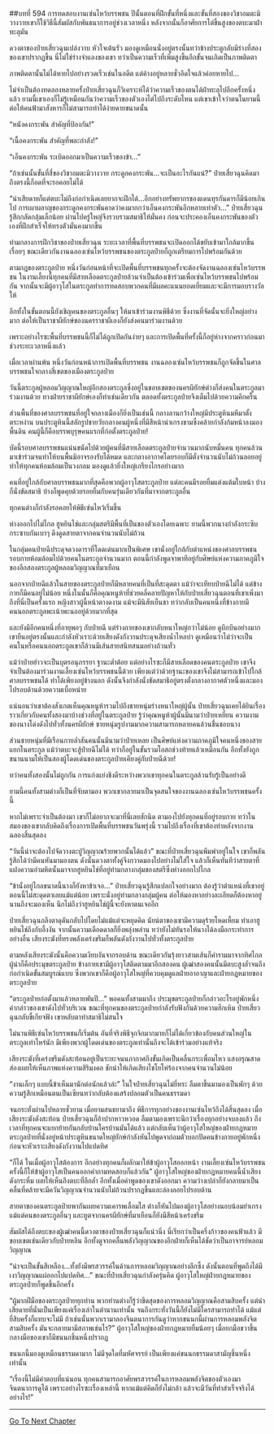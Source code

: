 ##บทที่ 594 การทดสอบงานเซ่นไหว้บรรพชน
ปีนั้นตอนที่ฝึกขั้นที่หนึ่งและขั้นที่สองของวิชาอมตะมิวางวายเขาก็ใช้วิธีนี้สัมผัสกับพันธนาการอยู่ช่วงเวลาหนึ่ง หลังจากนั้นก็อาศัยการไต่ขึ้นสูงของตบะมาฝ่าทะลุมัน

ดวงตาของป๋ายเสี่ยวฉุนเปล่งวาบ หัวใจเต้นรัว มองดูเหมือนนั่งอยู่ตรงนั้นทว่าข้างประตูกลับมีร่างที่สองของเขาปรากฏขึ้น นี่ไม่ใช่ร่างจำแลงของเขา ทว่าเป็นความเร็วที่เพิ่มสูงขึ้นอีกขั้นจนเกิดเป็นภาพติดตา

ภาพติดตานั้นไม่ได้หายไปอย่างรวดเร็วเช่นในอดีต แต่ค้างอยู่หลายชั่วอึดใจแล้วค่อยหายไป...

ไม่จำเป็นต้องทดลองหลายครั้งป๋ายเสี่ยวฉุนก็วิเคราะห์ได้ว่าความเร็วของตนได้ฝ่าทะลุไปอีกครั้งหนึ่งแล้ว ยามนี้เขาเองก็ไม่รู้เหมือนกันว่าความเร็วของตัวเองไต่ไปถึงระดับไหน แต่เขาเข้าใจว่าตนในยามนี้ต่อให้คนฟ้ามาสังหารก็ไม่สามารถทำได้ง่ายดายขนาดนั้น

“หนังคงกระพัน สำคัญที่ป้องกัน!”

“เนื้อคงกระพัน สำคัญที่พละกำลัง!”

“เอ็นคงกระพัน ระเบิดออกมาเป็นความเร็วของข้า...”

“ถ้าเช่นนั้นขั้นที่สี่ของวิชาอมตะมิวางวาย กระดูกคงกระพัน...จะเป็นอะไรกันแน่?” ป๋ายเสี่ยวฉุนคิดมาถึงตรงนี้ก็อดที่จะรอคอยไม่ได้

“น่าเสียดายก็แต่ตบะไม่ถึงก่อกำเนิดเลยยากจะฝึกได้...อีกอย่างทรัพยากรของแดนทุรกันดารก็มีน้อยเกินไป การเผาผลาญของกระดูกคงกระพันคาดว่าคงมากกว่าเอ็นคงกระพันอีกหลายเท่าตัว...” ป๋ายเสี่ยวฉุนรู้สึกกลัดกลุ้มเล็กน้อย ผ่านไปครู่ใหญ่จึงรวบรวมสมาธิให้มั่นคง ก่อนจะประคองเอ็นคงกระพันของตัวเองที่ฝึกสำเร็จให้ทรงตัวมั่นคงมากขึ้น

ท่ามกลางการฝึกวิชาของป๋ายเสี่ยวฉุน ระยะเวลาที่พื้นที่บรรพชนจะเปิดออกได้ขยับเข้ามาใกล้มากขึ้นเรื่อยๆ ขณะเดียวกันงานฉลองเซ่นไหว้บรรพชนของตระกูลป๋ายก็ถูกเตรียมการไปพร้อมกันด้วย

ตามกฎของตระกูลป๋าย หนึ่งวันก่อนหน้าที่จะเปิดพื้นที่บรรพชนทุกครั้งจะต้องจัดงานฉลองเซ่นไหว้บรรพชน ในงานเลี้ยงนี้ทุกคนที่มีสายเลือดตระกูลป๋ายล้วนจำเป็นต้องเข้าร่วมเพื่อเซ่นไหว้บรรพชนไปพร้อมกัน จากนั้นจะมีผู้อาวุโสในตระกูลทำการทดสอบพวกคนที่มีผลคะแนนยอดเยี่ยมและจะมีการมอบรางวัลให้

อีกทั้งในขั้นตอนนี้ยังเชิญคนของตระกูลอื่นๆ ให้มาเข้าร่วมงานพิธีด้วย ซึ่งงานที่จัดนั้นจะยิ่งใหญ่อย่างมาก ต่อให้เป็นราชาผียักษ์ของนครราชาผีเองก็ยังส่งคนมาร่วมงานด้วย

เพราะอย่างไรซะพื้นที่บรรพชนนี้ก็ไม่ได้ถูกเปิดกันง่ายๆ และการเปิดพื้นที่ครั้งนี้ก็อยู่ห่างจากคราวก่อนมาช่วงระยะเวลาหนึ่งแล้ว

เมื่อเวลาผ่านพ้น หนึ่งวันก่อนหน้าการเปิดพื้นที่บรรพชน งานฉลองเซ่นไหว้บรรพชนก็ถูกจัดขึ้นในศาลบรรพชนใจกลางสี่เขตของเมืองตระกูลป๋าย

วันนี้ตระกูลผู้หลอมวิญญาณใหญ่อีกสองตระกูลซึ่งอยู่ในขอบเขตของนครผียักษ์ต่างก็ส่งคนในตระกูลมาร่วมงานด้วย ทางฝ่ายราชาผียักษ์เองก็ทำเช่นเดียวกัน ตลอดทั้งตระกูลป๋ายจึงเต็มไปด้วยความคึกครื้น

ส่วนพื้นที่ของศาลบรรพชนที่อยู่ใจกลางเมืองก็ยิ่งเป็นเช่นนี้ กลางลานกว้างใหญ่มีประตูหินมหึมาตั้งตระหง่าน บนประตูหินนี้สลักรูปชายวัยกลางคนผู้หนึ่งที่มีสีหน้าน่าเกรงขามซึ่งคล้ายกำลังก้มหน้าลงมองพื้นดิน คนผู้นี้ก็คือบรรพบุรุษคนแรกที่ก่อตั้งตระกูลป๋าย!

บัดนี้รอบศาลบรรพชนแน่นขนัดไปด้วยผู้คนที่มีสายเลือดตระกูลป๋ายจำนวนมากนับหมื่นคน ทุกคนล้วนมาเข้าร่วมจนทำให้บนพื้นมิอาจรองรับได้หมด และกลางอากาศโดยรอบก็มีตั่งจำนวนนับไม่ถ้วนลอยอยู่ ทำให้ทุกคนห้อมล้อมเป็นวงกลม มองดูแล้วยิ่งใหญ่เกรียงไกรอย่างมาก

คนที่อยู่ใกล้กับศาลบรรพชนมากที่สุดคือพวกผู้อาวุโสตระกูลป๋าย แต่ละคนมีรอยยิ้มแต่งแต้มใบหน้า บ้างก็นั่งขัดสมาธิ บ้างก็พูดคุยด้วยรอยยิ้มกับคนรุ่นเดียวกันที่มาจากตระกูลอื่น

ทุกคนต่างก็กำลังรอคอยให้พิธีเซ่นไหว้เริ่มขึ้น

ห่างออกไปไม่ไกล ฮูหยินไช่และกลุ่มสตรีมีพื้นที่เป็นของตัวเองโดยเฉพาะ ยามนี้พวกนางกำลังกระซิบกระซาบกันเบาๆ ดึงดูดสายตาจากคนจำนวนนับไม่ถ้วน

ในกลุ่มคนป๋ายฉีประดุจดวงดาราที่โดดเด่นมากเป็นพิเศษ เขานั่งอยู่ใกล้กับตำแหน่งของศาลบรรพชน รอบกายห้อมล้อมไปด้วยคนในตระกูลจำนวนมาก ตอนนี้กำลังพูดจาพาทีอยู่กับศิษย์แห่งความภาคภูมิใจของอีกสองตระกูลผู้หลอมวิญญาณที่มาเยือน

นอกจากป๋ายฉีแล้วในสายของตระกูลป๋ายก็มีหลายคนที่เป็นที่สะดุดตา แม้ว่าจะเทียบป๋ายฉีไม่ได้ แต่ข้างกายก็มีคนอยู่ไม่น้อย หนึ่งในนั้นก็คือคุณหนูห้าที่ช่วยคลี่คลายปัญหาให้กับป๋ายเสี่ยวฉุนตอนที่เขาเพิ่งมาถึงที่นี่เป็นครั้งแรก หญิงสาวผู้นี้หน้าตางดงาม แม้จะมีนิสัยเย็นชา ทว่ากลับเป็นคนหนึ่งที่ข้างกายมีคนนอกตระกูลพะเน้าพะนออยู่ด้วยมากที่สุด

และยังมีอีกคนหนึ่งที่อายุพอๆ กับป๋ายฉี แต่ร่างกายของเขากลับหนาใหญ่กว่าไม่น้อย ดูบึกบึนอย่างมาก เขายืนอยู่ตรงนั้นและกำลังหัวเราะด้วยเสียงดังกังวานประดุจเสียงน้ำไหลบ่า ดูเหมือนว่าไม่ว่าจะเป็นคนในหรือคนนอกตระกูลเขาก็ล้วนมีเส้นสายสนิทสนมอย่างถ้วนทั่ว

แม้ว่าป๋ายฮ่าวจะเป็นบุตรอนุภรรยา ฐานะต่ำต้อย แต่อย่างไรซะก็มีสายเลือดของคนตระกูลป๋าย เขาจึงจำเป็นต้องมาร่วมงานเลี้ยงเซ่นไหว้บรรพชนนี้ด้วย เพียงแต่ว่าด้วยฐานะของเขาจึงไม่สามารถเข้าไปใกล้ศาลบรรพชนได้ ทำได้เพียงอยู่ข้างนอก ดังนั้นจึงกำลังนั่งขัดสมาธิอยู่ตรงตั่งกลางอากาศตัวหนึ่งและมองไปรอบด้านด้วยความเบื่อหน่าย

แน่นอนว่าเขาต้องสังเกตเห็นคุณหนูห้ารวมไปถึงชายหนุ่มร่างหนาใหญ่ผู้นั้น ป๋ายเสี่ยวฉุนเคยได้ยินเรื่องราวเกี่ยวกับคนทั้งสองมาบ้างช่วงที่อยู่ในตระกูลป๋าย รู้ว่าคุณหนูห้าผู้นั้นมีนามว่าป๋ายเหยี่ยน ความงามของนางโด่งดังไปทั่วทั้งนครผียักษ์ ชายหนุ่มรูปงามมากความสามารถหลายคนล้วนชื่นชอบนาง

ส่วนชายหนุ่มที่มีเรือนกายล่ำสันคนนั้นมีนามว่าป๋ายเหลย เป็นศิษย์แห่งความภาคภูมิใจคนหนึ่งของสายแยกในตระกูล แม้ว่าตบะจะสู้ป๋ายฉีไม่ได้ ทว่าก็อยู่ในขั้นรวมโอสถช่วงท้ายแล้วเหมือนกัน อีกทั้งยังถูกขนานนามให้เป็นสองผู้โดดเด่นของตระกูลป๋ายเคียงคู่กับป๋ายฉีด้วย!

ทว่าคนทั้งสองนั้นไม่ถูกกัน การแก่งแย่งชิงดีระหว่างพวกเขาทุกคนในตระกูลล้วนรับรู้เป็นอย่างดี

ยามนี้คนทั้งสามต่างก็เป็นที่จับตามอง พวกเขากลายมาเป็นจุดสนใจของงานฉลองเซ่นไหว้บรรพชนครั้งนี้

หากไม่เพราะจำเป็นต้องมา เขาก็ไม่อยากจะมาที่นี่เลยสักนิด ตามองไปยังทุกคนที่อยู่รอบกาย ทว่าในสมองของเขากลับคิดถึงเรื่องการเปิดพื้นที่บรรพชนวันพรุ่งนี้ รวมไปถึงเรื่องที่เขาต้องทำหลังจากงานฉลองสิ้นสุดลง

“วันนี้น่าจะต้องไปจัดวางตะปูวิญญาณร้ายพวกนั้นได้แล้ว” ขณะที่ป๋ายเสี่ยวฉุนพึมพำอยู่ในใจ เขาก็พลันรู้สึกได้ว่ามีคนหันมามองตน ดังนั้นดวงตาทั้งคู่จึงกวาดมองไปอย่างไม่ใส่ใจ แล้วก็เห็นทันทีว่าสายตาที่แฝงความอำมหิตนั้นมาจากฮูหยินไช่ที่อยู่ท่ามกลางกลุ่มของสตรีซึ่งห่างออกไปไกล

“ข้านั่งอยู่ไกลขนาดนี้นางก็ยังหาข้าเจอ...” ป๋ายเสี่ยวฉุนรู้สึกแปลกใจอย่างมาก ต้องรู้ว่าตำแหน่งที่เขาอยู่ตอนนี้ไม่สะดุดตาเลยแม้แต่น้อย เพราะนั่งอยู่ท่ามกลางกลุ่มผู้คน ต่อให้มองหาอย่างละเอียดก็ต้องหาอยู่นานถึงจะมองเห็น นึกไม่ถึงว่าฮูหยินไช่ผู้นี้จะยังหาตนเจออีก

ป๋ายเสี่ยวฉุนถลึงตาดุดันกลับไปโดยไม่แม้แต่จะหยุดคิด นัยน์ตาของเขามีความดุร้ายโหดเหี้ยม ทำเอาฮูหยินไช่ถึงกับอึ้งงัน จากนั้นความเดือดดาลก็ยิ่งพลุ่งพล่าน ทว่ายังไม่ทันรอให้นางได้ลงมือกระทำการอย่างอื่น เสียงระฆังที่ทรงพลังเคร่งขรึมก็พลันดังกังวานไปทั่วทั้งตระกูลป๋าย

ตามหลังเสียงระฆังนั้นคือความเงียบงันจากรอบด้าน ขณะเดียวกันรุ้งยาวสามเส้นก็คำรามมาจากทิศไกล ผู้นำก็คือประมุขตระกูลป๋าย ข้างกายเขามีผู้อาวุโสติดตามมาอีกสองคน ผู้เฒ่าสองคนนั้นมีตบะสูงล้ำจนถึงก่อกำเนิดขั้นสมบูรณ์แบบ ซึ่งพวกเขาก็คือผู้อาวุโสใหญ่ที่ควบคุมดูแลฝ่ายอาอาญาและฝ่ายกฎหมายของตระกูลป๋าย

“ตระกูลป๋ายก่อตั้งมาแล้วหลายพันปี...” พอคนทั้งสามมาถึง ประมุขตระกูลป๋ายก็กล่าวอะไรอยู่พักหนึ่ง คำกล่าวของเขาดังไปทั่วบริเวณ ขณะที่ทุกคนของตระกูลป๋ายกำลังรับฟังกันด้วยความฮึกเหิม ป๋ายเสี่ยวฉุนกลับขี้เกียจฟัง เขาหลับตาทำสมาธิไม่สนใจ

ไม่นานพิธีเซ่นไหว้บรรพชนก็เริ่มต้น อันที่จริงพิธีจุกจิกมากมายก็ไม่ได้เกี่ยวข้องกับคนส่วนใหญ่ในตระกูลเท่าไหร่นัก มีเพียงพวกผู้โดดเด่นของตระกูลเท่านั้นถึงจะได้เข้าร่วมอย่างแท้จริง

เสียงระฆังที่เคร่งขรึมดังสะท้อนอยู่เป็นระยะจนนภากาศถึงขั้นเกิดเป็นคลื่นกระเพื่อมไหว แสงอรุณสาดส่องเผยให้เห็นภาพแห่งความสิริมงคล ชักนำให้เกิดเสียงไชโยโห่ร้องจากคนจำนวนไม่น้อย

“งานเล็กๆ แบบนี้ข้าเห็นมานักต่อนักแล้วล่ะ” ในใจป๋ายเสี่ยวฉุนไม่ยี่หระ ลืมตาขึ้นมามองเป็นพักๆ ด้วยความรู้สึกเหมือนตนเป็นเซียนทว่ากลับต้องแสร้งปลอมตัวเป็นคนธรรมดา

จนกระทั่งผ่านไปหลายชั่วยาม เมื่อยามสนธยามาถึง พิธีการทุกอย่างของงานเซ่นไหว้ถึงได้สิ้นสุดลง เมื่อเสียงระฆังดังสะท้อน ป๋ายเสี่ยวฉุนก็อ้าปากหาวหวอด ลืมตามองเพราะนึกว่าเรื่องทุกอย่างจบลงแล้ว ถึงเวลาที่ทุกคนจะแยกย้ายกันกลับบ้านใครบ้านมันได้แล้ว แต่กลับเห็นว่าผู้อาวุโสใหญ่ของฝ่ายกฎหมายตระกูลป๋ายที่นั่งอยู่หน้าประตูหินขนาดใหญ่ยักษ์กำลังหันไปพูดจาถ่อมตัวบอกปัดคนข้างกายอยู่พักหนึ่งก่อนจะหัวเราะเสียงดังกังวานไปแปดทิศ

“ก็ได้ ในเมื่อผู้อาวุโสต้องการ อีกอย่างทุกคนก็ผลักมาให้ข้าผู้อาวุโสออกหน้า งานเลี้ยงเซ่นไหว้บรรพชนครั้งนี้ก็ให้ข้าผู้อาวุโสเป็นคนออกคำถามทดสอบก็แล้วกัน” ผู้อาวุโสใหญ่ของฝ่ายกฎหมายคนนี้น้ำเสียงดังกระหึ่ม เผยให้เห็นถึงตบะที่ลึกล้ำ อีกทั้งเมื่อคำพูดของเขาดังออกมา ความว่างเปล่าก็ยังกลายมาเป็นคลื่นที่คล้ายจะมีควันวิญญาณจำนวนนับไม่ถ้วนปรากฏขึ้นและล่องลอยไปรอบด้าน

สายตาของคนตระกูลป๋ายพากันเผยความเคารพเลื่อมใส ต่างก็หันไปมองผู้อาวุโสอย่างนอบน้อมยำเกรง แม้แต่คนของตระกูลอื่นๆ และทูตจากนครผียักษ์ที่มาเยือนก็ยังมีสีหน้าเคร่งขรึม

สัมผัสได้ถึงตบะของผู้เฒ่าคนนี้ดวงตาของป๋ายเสี่ยวฉุนก็แน่วนิ่ง นี่เรียกว่าเป็นครึ่งก้าวของคนฟ้าแล้ว มีขอบเขตเช่นเดียวกับป๋ายหลิน อีกทั้งดูจากคลื่นพลังวิญญาณของอีกฝ่ายก็เห็นได้ชัดว่าเป็นอาจารย์หลอมวิญญาณ

“น่าจะเป็นขั้นสีเหลือง...ทั้งยังมีพรสวรรค์ในด้านการหลอมวิญญาณอย่างลึกซึ้ง ดังนั้นตอนที่พูดถึงได้มีเงาวิญญาณแผ่ออกไปแปดทิศ...” ขณะที่ป๋ายเสี่ยวฉุนกำลังครุ่นคิด ผู้อาวุโสใหญ่ฝ่ายกฎหมายของตระกูลป๋ายก็พูดขึ้นอีกครั้ง

“ผู้มากฝีมือของตระกูลป๋ายทุกท่าน พวกท่านต่างก็รู้ว่าขีดสุดของการหลอมวิญญาณคือสามสิบครั้ง แต่น่าเสียดายที่นั่นเป็นเพียงแค่เรื่องเล่าในตำนานเท่านั้น จนถึงกระทั่งวันนี้ก็ยังไม่มีใครสามารถทำได้ แม้แต่ยี่สิบครั้งก็แทบจะไม่มี ถ้าเช่นนั้นพวกเรามาลองจินตนาการกันดูว่าหากขนนกนี้ผ่านการหลอมพลังจิตสามสิบครั้ง มันจะกลายมามีสภาพเช่นไร?” ผู้อาวุโสใหญ่ของฝ่ายกฎหมายยิ้มน้อยๆ เมื่อยกมือขวาขึ้น กลางมือของเขาก็มีขนนกชิ้นหนึ่งปรากฏ

ขนนกนี้มองดูเหมือนธรรมดามาก ไม่มีจุดใดที่มหัศจรรย์ เป็นเพียงแค่ขนนกธรรมดาสามัญชิ้นหนึ่งเท่านั้น

“เรื่องนี้ไม่มีคำตอบที่แน่นอน ทุกคนสามารถอาศัยพรสวรรค์ในการหลอมพลังจิตของตัวเองมาจินตนาการดูได้ เพราะอย่างไรซะเรื่องเหล่านี้ หากแม้แต่คิดก็ยังไม่กล้า แล้วจะมีวันที่ทำสำเร็จจริงได้อย่างไร!”

------


[Go To Next Chapter]( ./32.md)